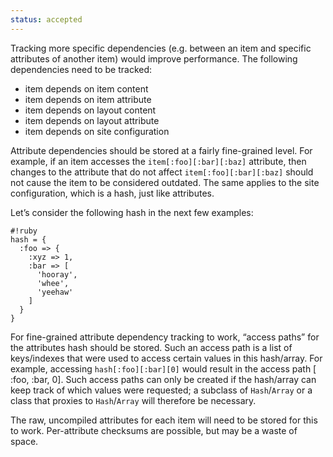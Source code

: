 ```yaml
--- 
status: accepted
--- 
```


Tracking more specific dependencies (e.g. between an item and specific attributes of another item) would improve performance. The following dependencies need to be tracked:

* item depends on item content
* item depends on item attribute
* item depends on layout content
* item depends on layout attribute
* item depends on site configuration

Attribute dependencies should be stored at a fairly fine-grained level. For example, if an item accesses the `item[:foo][:bar][:baz]` attribute, then changes to the attribute that do not affect `item[:foo][:bar][:baz]` should not cause the item to be considered outdated. The same applies to the site configuration, which is a hash, just like attributes.

Let’s consider the following hash in the next few examples:

	#!ruby
	hash = {
	  :foo => {
	    :xyz => 1,
	    :bar => [
	      'hooray',
	      'whee',
	      'yeehaw'
	    ]
	  }
	}

For fine-grained attribute dependency tracking to work, “access paths” for the attributes hash should be stored. Such an access path is a list of keys/indexes that were used to access certain values in this hash/array. For example, accessing `hash[:foo][:bar][0]` would result in the access path [ :foo, :bar, 0]. Such access paths can only be created if the hash/array can keep track of which values were requested; a subclass of `Hash`/`Array` or a class that proxies to `Hash`/`Array` will therefore be necessary.

The raw, uncompiled attributes for each item will need to be stored for this to work. Per-attribute checksums are possible, but may be a waste of space.
